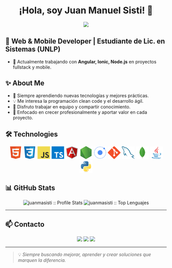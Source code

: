 <h1 align="center">¡Hola, soy Juan Manuel Sisti! 👋</h1>

<div align="center">
    <img src="https://streak-stats.demolab.com?user=juanmasisti&theme=highcontrast&border_radius=7&hide_border=true&exclude_days=Sun,Sat&card_width=467"/>
</div>

## 📌 Web & Mobile Developer | Estudiante de Lic. en Sistemas (UNLP)

- 📒 Actualmente trabajando con **Angular, Ionic, Node.js** en proyectos fullstack y mobile.

## ✨ About Me

- 🌱 Siempre aprendiendo nuevas tecnologías y mejores prácticas.
- 💡 Me interesa la programación clean code y el desarrollo ágil.
- 🤝 Disfruto trabajar en equipo y compartir conocimiento.
- 🎯 Enfocado en crecer profesionalmente y aportar valor en cada proyecto.

## 🛠️ Technologies

<div align="center">
  <img src="https://raw.githubusercontent.com/devicons/devicon/master/icons/html5/html5-original.svg" alt="HTML5" width="40"/>
  <img src="https://raw.githubusercontent.com/devicons/devicon/master/icons/css3/css3-original.svg" alt="CSS3" width="40"/>
  <img src="https://raw.githubusercontent.com/devicons/devicon/master/icons/javascript/javascript-original.svg" alt="JavaScript" width="40"/>
  <img src="https://raw.githubusercontent.com/devicons/devicon/master/icons/typescript/typescript-original.svg" alt="TypeScript" width="40"/>
  <img src="https://raw.githubusercontent.com/devicons/devicon/master/icons/angularjs/angularjs-original.svg" alt="Angular" width="40"/>
  <img src="https://raw.githubusercontent.com/devicons/devicon/master/icons/nodejs/nodejs-original.svg" alt="NodeJS" width="40"/>
  <img src="https://raw.githubusercontent.com/devicons/devicon/master/icons/ionic/ionic-original.svg" alt="Ionic" width="40"/>
  <img src="https://raw.githubusercontent.com/devicons/devicon/master/icons/git/git-original.svg" alt="Git" width="40"/>
  <img src="https://raw.githubusercontent.com/devicons/devicon/master/icons/mysql/mysql-original.svg" alt="MySQL" width="40"/>
  <img src="https://raw.githubusercontent.com/devicons/devicon/master/icons/mongodb/mongodb-original.svg" alt="MongoDB" width="40"/>
  <img src="https://raw.githubusercontent.com/devicons/devicon/master/icons/java/java-original.svg" alt="Java" width="40"/>
  <img src="https://raw.githubusercontent.com/devicons/devicon/master/icons/python/python-original.svg" alt="Python" width="40"/>
</div>

## 📊 GitHub Stats

<div align="center">
  <img src="https://github-readme-stats.vercel.app/api?username=juanmasisti&show_icons=true&theme=dark" alt="juanmasisti :: Profile Stats"/>
  <img src="https://github-readme-stats.vercel.app/api/top-langs/?username=juanmasisti&langs_count=10&theme=dark&layout=compact" alt="juanmasisti :: Top Lenguajes"/>
</div>

---

## 📫 Contacto

<div align="center">
  <a href="mailto:sistijuanmanuel@gmail.com"><img src="https://img.shields.io/badge/-Gmail-D14836?style=flat-square&logo=Gmail&logoColor=white"/></a>
  <a href="https://www.instagram.com/juanmasisti_/" target="blank"><img src="https://img.shields.io/badge/-Instagram-E4405F?style=flat-square&logo=Instagram&logoColor=white"/></a>
  <a href="https://www.linkedin.com/in/juan-manuel-sisti-107109238/" target="blank"><img src="https://img.shields.io/badge/-LinkedIn-0077B5?style=flat-square&logo=Linkedin&logoColor=white"/></a>
</div>

---

> 💡 *Siempre buscando mejorar, aprender y crear soluciones que marquen la diferencia.*
